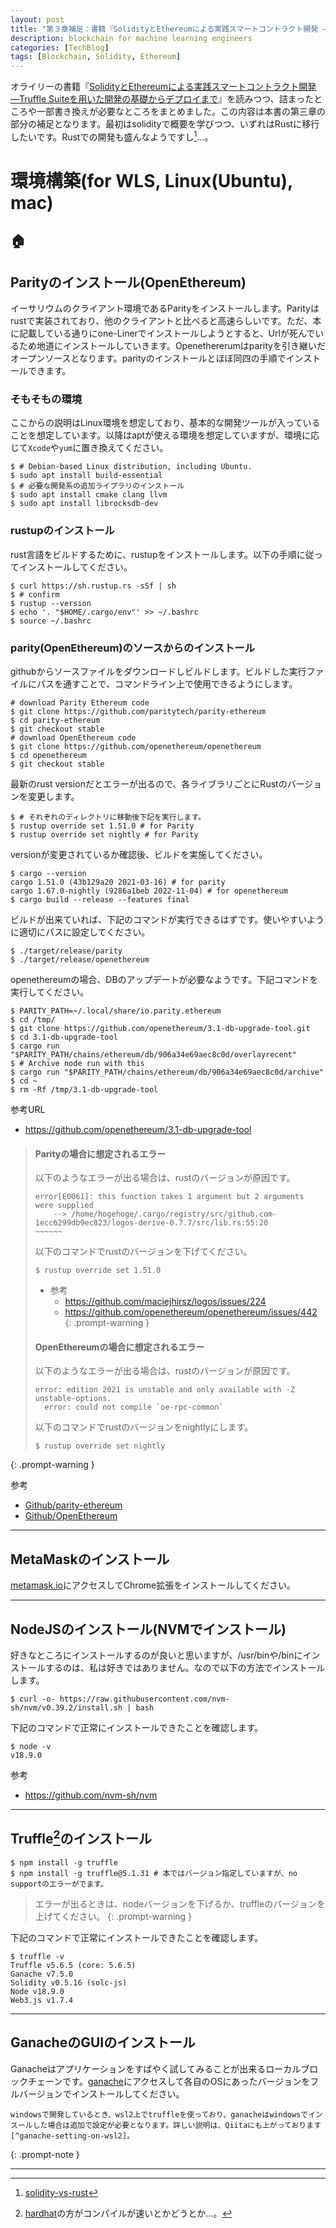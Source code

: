 ```yaml
---
layout: post
title: "第３章補足：書籍『SolidityとEthereumによる実践スマートコントラクト開発 ―Truffle Suiteを用いた開発の基礎からデプロイまで』"
description: blockchain for machine learning engineers
categories: [TechBlog]
tags: [Blockchain, Solidity, Ethereum]
---
```


オライリーの書籍『[SolidityとEthereumによる実践スマートコントラクト開発 ―Truffle Suiteを用いた開発の基礎からデプロイまで](https://amzn.to/3EkYG57)』を読みつつ、詰まったところや一部書き換えが必要なところをまとめました。この内容は本書の第三章の部分の補足となります。最初はsolidityで概要を学びつつ、いずれはRustに移行したいです。Rustでの開発も盛んなようですし[^solidity-vs-rust]...。

# 環境構築(for WLS, Linux(Ubuntu), mac)
:house:
--- 
## Parityのインストール(OpenEthereum)
イーサリウムのクライアント環境であるParityをインストールします。Parityはrustで実装されており、他のクライアントと比べると高速らしいです。ただ、本に記載している通りにone-Linerでインストールしようとすると、Urlが死んでいるため地道にインストールしていきます。Openethererumはparityを引き継いだオープンソースとなります。parityのインストールとほぼ同四の手順でインストールできます。

### そもそもの環境

ここからの説明はLinux環境を想定しており、基本的な開発ツールが入っていることを想定しています。以降はaptが使える環境を想定していますが、環境に応じて`Xcode`や`yum`に置き換えてください。

```shell
$ # Debian-based Linux distribution, including Ubuntu.
$ sudo apt install build-essential
$ # 必要な開発系の追加ライブラリのインストール
$ sudo apt install cmake clang llvm
$ sudo apt install librocksdb-dev
```

### rustupのインストール
rust言語をビルドするために、rustupをインストールします。以下の手順に従ってインストールしてください。

```shell
$ curl https://sh.rustup.rs -sSf | sh
$ # confirm
$ rustup --version
$ echo '. "$HOME/.cargo/env"' >> ~/.bashrc
$ source ~/.bashrc
```
### parity(OpenEthereum)のソースからのインストール

githubからソースファイルをダウンロードしビルドします。ビルドした実行ファイルにパスを通すことで、コマンドライン上で使用できるようにします。

```shell
# download Parity Ethereum code
$ git clone https://github.com/paritytech/parity-ethereum
$ cd parity-ethereum
$ git checkout stable
# download OpenEthereum code
$ git clone https://github.com/openethereum/openethereum
$ cd openethereum
$ git checkout stable
```

最新のrust versionだとエラーが出るので、各ライブラリごとにRustのバージョンを変更します。

```shell
$ # それぞれのディレクトリに移動後下記を実行します。
$ rustup override set 1.51.0 # for Parity
$ rustup override set nightly # for Parity
```

versionが変更されているか確認後、ビルドを実施してください。

```shell
$ cargo --version 
cargo 1.51.0 (43b129a20 2021-03-16) # for parity
cargo 1.67.0-nightly (9286a1beb 2022-11-04) # for openethereum
$ cargo build --release --features final
```

ビルドが出来ていれば、下記のコマンドが実行できるはずです。使いやすいように適切にパスに設定してください。

```shell
$ ./target/release/parity
$ ./target/release/openethereum
```

openethereumの場合、DBのアップデートが必要なようです。下記コマンドを実行してください。

```shell
$ PARITY_PATH=~/.local/share/io.parity.ethereum
$ cd /tmp/
$ git clone https://github.com/openethereum/3.1-db-upgrade-tool.git
$ cd 3.1-db-upgrade-tool
$ cargo run "$PARITY_PATH/chains/ethereum/db/906a34e69aec8c0d/overlayrecent"
$ # Archive node run with this
$ cargo run "$PARITY_PATH/chains/ethereum/db/906a34e69aec8c0d/archive"
$ cd ~
$ rm -Rf /tmp/3.1-db-upgrade-tool
```

参考URL

* https://github.com/openethereum/3.1-db-upgrade-tool


> #### Parityの場合に想定されるエラー
> 以下のようなエラーが出る場合は、rustのバージョンが原因です。
> ```shell
> error[E0061]: this function takes 1 argument but 2 arguments were supplied
>     --> /home/hogehoge/.cargo/registry/src/github.com-1ecc6299db9ec823/logos-derive-0.7.7/src/lib.rs:55:20
> ~~~~~~
> ```
> 以下のコマンドでrustのバージョンを下げてください。
> ```shell
> $ rustup override set 1.51.0
> ```
> * 参考
>   * https://github.com/maciejhirsz/logos/issues/224
>   * https://github.com/openethereum/openethereum/issues/442
{: .prompt-warning }
> #### OpenEthereumの場合に想定されるエラー
> 以下のようなエラーが出る場合は、rustのバージョンが原因です。
> ```shell
> error: edition 2021 is unstable and only available with -Z unstable-options.
>   error: could not compile `oe-rpc-common`    
> ```
> 以下のコマンドでrustのバージョンをnightlyにします。
> ```shell
> $ rustup override set nightly
> ```
{: .prompt-warning }


参考
* [Github/parity-ethereum](https://github.com/openethereum/parity-ethereum)
* [Github/OpenEthereum](https://github.com/openethereum/openethereum)

---

## MetaMaskのインストール

[metamask.io](https://metamask.io/)にアクセスしてChrome拡張をインストールしてください。

---
## NodeJSのインストール(NVMでインストール)

好きなところにインストールするのが良いと思いますが、/usr/binや/binにインストールするのは、私は好きではありません。なので以下の方法でインストールします。

```shell
$ curl -o- https://raw.githubusercontent.com/nvm-sh/nvm/v0.39.2/install.sh | bash
```

下記のコマンドで正常にインストールできたことを確認します。

```shell
$ node -v
v18.9.0
```

参考
* https://github.com/nvm-sh/nvm

---
## Truffle[^hardhat]のインストール

```shell
$ npm install -g truffle
$ npm install -g truffle@5.1.31 # 本ではバージョン指定していますが、no supportのエラーがでます。
```

> エラーが出るときは、nodeバージョンを下げるか、truffleのバージョンを上げてください。
{: .prompt-warning }

下記のコマンドで正常にインストールできたことを確認します。

```shell
$ truffle -v
Truffle v5.6.5 (core: 5.6.5)
Ganache v7.5.0
Solidity v0.5.16 (solc-js)
Node v18.9.0
Web3.js v1.7.4
```


---
## GanacheのGUIのインストール

Ganacheはアプリケーションをすばやく試してみることが出来るローカルブロックチェーンです。[ganache](https://trufflesuite.com/ganache/)にアクセスして各自のOSにあったバージョンをフルバージョンでインストールしてください。

```
windowsで開発しているとき、wsl2上でtruffleを使っており、ganacheはwindowsでインスールした場合は追加で設定が必要となります。詳しい説明は、Qiitaにも上がっております[^ganache-setting-on-wsl2]。

```
{: .prompt-note }

---
[^hardhat]: [hardhat](https://hardhat.org/hardhat-runner/docs/other-guides/truffle-migration)の方がコンパイルが速いとかどうとか...。
[^solidity-vs-rust]: [solidity-vs-rust](https://www.alchemy.com/overviews/solidity-vs-rust)
[^ganache-setting-on-wsl2]: [Truffle and Ganache on wsl](https://qiita.com/daei/items/84c55dbe03ebb81da162)